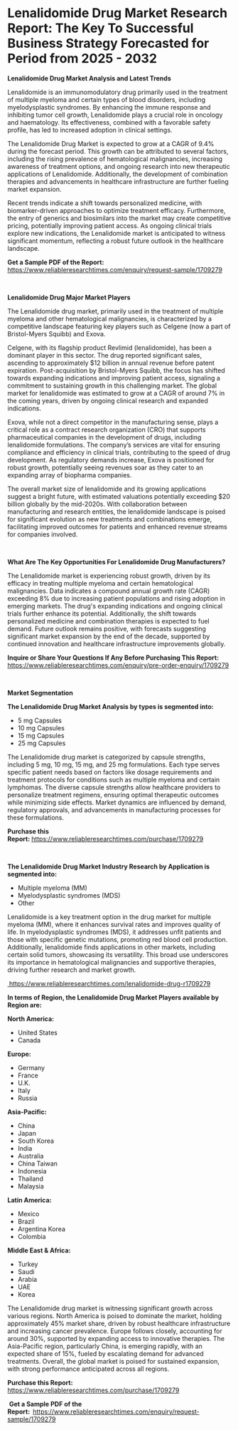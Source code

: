<p><h1>Lenalidomide Drug Market Research Report: The Key To Successful Business Strategy Forecasted for Period from 2025 - 2032</h1></p><p><strong>Lenalidomide Drug Market Analysis and Latest Trends</strong></p>
<p><p>Lenalidomide is an immunomodulatory drug primarily used in the treatment of multiple myeloma and certain types of blood disorders, including myelodysplastic syndromes. By enhancing the immune response and inhibiting tumor cell growth, Lenalidomide plays a crucial role in oncology and haematology. Its effectiveness, combined with a favorable safety profile, has led to increased adoption in clinical settings.</p><p>The Lenalidomide Drug Market is expected to grow at a CAGR of 9.4% during the forecast period. This growth can be attributed to several factors, including the rising prevalence of hematological malignancies, increasing awareness of treatment options, and ongoing research into new therapeutic applications of Lenalidomide. Additionally, the development of combination therapies and advancements in healthcare infrastructure are further fueling market expansion.</p><p>Recent trends indicate a shift towards personalized medicine, with biomarker-driven approaches to optimize treatment efficacy. Furthermore, the entry of generics and biosimilars into the market may create competitive pricing, potentially improving patient access. As ongoing clinical trials explore new indications, the Lenalidomide market is anticipated to witness significant momentum, reflecting a robust future outlook in the healthcare landscape.</p></p>
<p><strong>Get a Sample PDF of the Report:&nbsp;</strong> <a href="https://www.reliableresearchtimes.com/enquiry/request-sample/1709279?utm_campaign=2811&utm_medium=2&utm_source=Github&utm_content=ia&utm_term=19042025&utm_id=lenalidomide-drug">https://www.reliableresearchtimes.com/enquiry/request-sample/1709279</a></p>
<p>&nbsp;</p>
<p><strong>Lenalidomide Drug Major Market Players</strong></p>
<p><p>The Lenalidomide drug market, primarily used in the treatment of multiple myeloma and other hematological malignancies, is characterized by a competitive landscape featuring key players such as Celgene (now a part of Bristol-Myers Squibb) and Exova. </p><p>Celgene, with its flagship product Revlimid (lenalidomide), has been a dominant player in this sector. The drug reported significant sales, ascending to approximately $12 billion in annual revenue before patent expiration. Post-acquisition by Bristol-Myers Squibb, the focus has shifted towards expanding indications and improving patient access, signaling a commitment to sustaining growth in this challenging market. The global market for lenalidomide was estimated to grow at a CAGR of around 7% in the coming years, driven by ongoing clinical research and expanded indications.</p><p>Exova, while not a direct competitor in the manufacturing sense, plays a critical role as a contract research organization (CRO) that supports pharmaceutical companies in the development of drugs, including lenalidomide formulations. The company’s services are vital for ensuring compliance and efficiency in clinical trials, contributing to the speed of drug development. As regulatory demands increase, Exova is positioned for robust growth, potentially seeing revenues soar as they cater to an expanding array of biopharma companies.</p><p>The overall market size of lenalidomide and its growing applications suggest a bright future, with estimated valuations potentially exceeding $20 billion globally by the mid-2020s. With collaboration between manufacturing and research entities, the lenalidomide landscape is poised for significant evolution as new treatments and combinations emerge, facilitating improved outcomes for patients and enhanced revenue streams for companies involved.</p></p>
<p>&nbsp;</p>
<p><strong>What Are The Key Opportunities For Lenalidomide Drug Manufacturers?</strong></p>
<p><p>The Lenalidomide market is experiencing robust growth, driven by its efficacy in treating multiple myeloma and certain hematological malignancies. Data indicates a compound annual growth rate (CAGR) exceeding 8% due to increasing patient populations and rising adoption in emerging markets. The drug's expanding indications and ongoing clinical trials further enhance its potential. Additionally, the shift towards personalized medicine and combination therapies is expected to fuel demand. Future outlook remains positive, with forecasts suggesting significant market expansion by the end of the decade, supported by continued innovation and healthcare infrastructure improvements globally.</p></p>
<p><strong>Inquire or Share Your Questions If Any Before Purchasing This Report:</strong> <a href="https://www.reliableresearchtimes.com/enquiry/pre-order-enquiry/1709279?utm_campaign=2811&utm_medium=2&utm_source=Github&utm_content=ia&utm_term=19042025&utm_id=lenalidomide-drug">https://www.reliableresearchtimes.com/enquiry/pre-order-enquiry/1709279</a></p>
<p>&nbsp;</p>
<p><strong>Market Segmentation</strong></p>
<p><strong>The Lenalidomide Drug Market Analysis by types is segmented into:</strong></p>
<p><ul><li>5 mg Capsules</li><li>10 mg Capsules</li><li>15 mg Capsules</li><li>25 mg Capsules</li></ul></p>
<p><p>The Lenalidomide drug market is categorized by capsule strengths, including 5 mg, 10 mg, 15 mg, and 25 mg formulations. Each type serves specific patient needs based on factors like dosage requirements and treatment protocols for conditions such as multiple myeloma and certain lymphomas. The diverse capsule strengths allow healthcare providers to personalize treatment regimens, ensuring optimal therapeutic outcomes while minimizing side effects. Market dynamics are influenced by demand, regulatory approvals, and advancements in manufacturing processes for these formulations.</p></p>
<p><strong>Purchase this Report:&nbsp;</strong><a href="https://www.reliableresearchtimes.com/purchase/1709279?utm_campaign=2811&utm_medium=2&utm_source=Github&utm_content=ia&utm_term=19042025&utm_id=lenalidomide-drug">https://www.reliableresearchtimes.com/purchase/1709279</a></p>
<p>&nbsp;</p>
<p><strong>The Lenalidomide Drug Market Industry Research by Application is segmented into:</strong></p>
<p><ul><li>Multiple myeloma (MM)</li><li>Myelodysplastic syndromes (MDS)</li><li>Other</li></ul></p>
<p><p>Lenalidomide is a key treatment option in the drug market for multiple myeloma (MM), where it enhances survival rates and improves quality of life. In myelodysplastic syndromes (MDS), it addresses unfit patients and those with specific genetic mutations, promoting red blood cell production. Additionally, lenalidomide finds applications in other markets, including certain solid tumors, showcasing its versatility. This broad use underscores its importance in hematological malignancies and supportive therapies, driving further research and market growth.</p></p>
<p><a href="https://www.reliableresearchtimes.com/lenalidomide-drug-r1709279?utm_campaign=2811&utm_medium=2&utm_source=Github&utm_content=ia&utm_term=19042025&utm_id=lenalidomide-drug">&nbsp;https://www.reliableresearchtimes.com/lenalidomide-drug-r1709279</a></p>
<p><strong>In terms of Region, the Lenalidomide Drug Market Players available by Region are:</strong></p>
<p>
    <p> <strong> North America: </strong>
        <ul>
            <li>United States</li>
            <li>Canada</li>
        </ul>
        </p> 
    <p> <strong> Europe: </strong>
        <ul>
            <li>Germany</li>
            <li>France</li>
            <li>U.K.</li>
            <li>Italy</li>
            <li>Russia</li>
        </ul>
        </p> 
    <p> <strong> Asia-Pacific: </strong>
        <ul>
            <li>China</li>
            <li>Japan</li>
            <li>South Korea</li>
            <li>India</li>
            <li>Australia</li>
            <li>China Taiwan</li>
            <li>Indonesia</li>
            <li>Thailand</li>
            <li>Malaysia</li>
        </ul>
        </p> 
    <p> <strong> Latin America: </strong>
        <ul>
            <li>Mexico</li>
            <li>Brazil</li>
            <li>Argentina Korea</li>
            <li>Colombia</li>
        </ul>
        </p> 
    <p> <strong> Middle East & Africa: </strong>
        <ul>
            <li>Turkey</li>
            <li>Saudi</li>
            <li>Arabia</li>
            <li>UAE</li>
            <li>Korea</li>
        </ul>
    </p>
    </p>
<p><p>The Lenalidomide drug market is witnessing significant growth across various regions. North America is poised to dominate the market, holding approximately 45% market share, driven by robust healthcare infrastructure and increasing cancer prevalence. Europe follows closely, accounting for around 30%, supported by expanding access to innovative therapies. The Asia-Pacific region, particularly China, is emerging rapidly, with an expected share of 15%, fueled by escalating demand for advanced treatments. Overall, the global market is poised for sustained expansion, with strong performance anticipated across all regions.</p></p>
<p><strong>Purchase this Report: </strong><a href="https://www.reliableresearchtimes.com/purchase/1709279?utm_campaign=2811&utm_medium=2&utm_source=Github&utm_content=ia&utm_term=19042025&utm_id=lenalidomide-drug">https://www.reliableresearchtimes.com/purchase/1709279</a></p>
<p>&nbsp;<strong>Get a Sample PDF of the Report:&nbsp;&nbsp;</strong><a href="https://www.reliableresearchtimes.com/enquiry/request-sample/1709279?utm_campaign=2811&utm_medium=2&utm_source=Github&utm_content=ia&utm_term=19042025&utm_id=lenalidomide-drug">https://www.reliableresearchtimes.com/enquiry/request-sample/1709279</a></p>
<p><strong></strong></p>
<p><p></p><p></p><p></p></p>